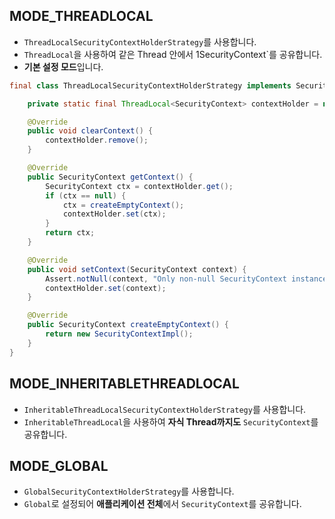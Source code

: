 ## MODE_THREADLOCAL
- `ThreadLocalSecurityContextHolderStrategy`를 사용합니다.
- `ThreadLocal`을 사용하여 같은 Thread 안에서 1SecurityContext`를 공유합니다.
- **기본 설정 모드**입니다.
```java
final class ThreadLocalSecurityContextHolderStrategy implements SecurityContextHolderStrategy {

	private static final ThreadLocal<SecurityContext> contextHolder = new ThreadLocal<>();

	@Override
	public void clearContext() {
		contextHolder.remove();
	}

	@Override
	public SecurityContext getContext() {
		SecurityContext ctx = contextHolder.get();
		if (ctx == null) {
			ctx = createEmptyContext();
			contextHolder.set(ctx);
		}
		return ctx;
	}

	@Override
	public void setContext(SecurityContext context) {
		Assert.notNull(context, "Only non-null SecurityContext instances are permitted");
		contextHolder.set(context);
	}

	@Override
	public SecurityContext createEmptyContext() {
		return new SecurityContextImpl();
	}
}
```

## MODE_INHERITABLETHREADLOCAL
- `InheritableThreadLocalSecurityContextHolderStrategy`를 사용합니다.
- `InheritableThreadLocal`을 사용하여 **자식 Thread까지도** `SecurityContext`를 공유합니다.

## MODE_GLOBAL
- `GlobalSecurityContextHolderStrategy`를 사용합니다.
- `Global`로 설정되어 **애플리케이션 전체**에서 `SecurityContext`를 공유합니다.